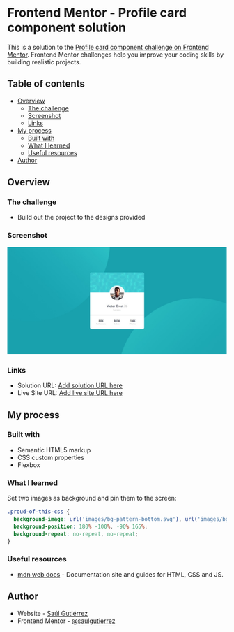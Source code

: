 # Frontend Mentor - Profile card component solution

This is a solution to the [Profile card component challenge on Frontend Mentor](https://www.frontendmentor.io/challenges/profile-card-component-cfArpWshJ). Frontend Mentor challenges help you improve your coding skills by building realistic projects. 

## Table of contents

- [Overview](#overview)
  - [The challenge](#the-challenge)
  - [Screenshot](#screenshot)
  - [Links](#links)
- [My process](#my-process)
  - [Built with](#built-with)
  - [What I learned](#what-i-learned)
  - [Useful resources](#useful-resources)
- [Author](#author)

## Overview

### The challenge

- Build out the project to the designs provided

### Screenshot

![](./screenshot.jpeg)

### Links

- Solution URL: [Add solution URL here](https://github.com/saulgutierrez/profile-card-component-main)
- Live Site URL: [Add live site URL here](https://stalwart-paprenjak-cca7e9.netlify.app/)

## My process

### Built with

- Semantic HTML5 markup
- CSS custom properties
- Flexbox

### What I learned

Set two images as background and pin them to the screen:

```css
.proud-of-this-css {
  background-image: url('images/bg-pattern-bottom.svg'), url('images/bg-pattern-top.svg');
  background-position: 180% -100%, -90% 165%;
  background-repeat: no-repeat, no-repeat;
}
```


### Useful resources

- [mdn web docs](https://developer.mozilla.org/en-US/docs/Web/CSS) - Documentation site and guides for HTML, CSS and JS.

## Author

- Website - [Saúl Gutiérrez](https://sauladai.netlify.app/)
- Frontend Mentor - [@saulgutierrez](https://www.frontendmentor.io/profile/saulgutierrez)